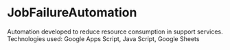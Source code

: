 # JobFailureAutomation
Automation developed to reduce resource consumption in support services.
Technologies used: Google Apps Script, Java Script, Google Sheets

